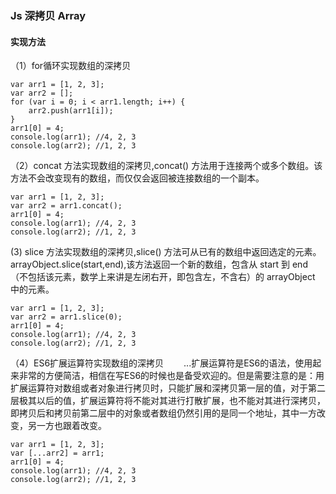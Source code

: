 ### Js 深拷贝 Array
#### 实现方法
（1）for循环实现数组的深拷贝
````
var arr1 = [1, 2, 3];
var arr2 = [];
for (var i = 0; i < arr1.length; i++) {
    arr2.push(arr1[i]);
}
arr1[0] = 4;
console.log(arr1); //4, 2, 3
console.log(arr2); //1, 2, 3
````
（2）concat 方法实现数组的深拷贝,concat() 方法用于连接两个或多个数组。该方法不会改变现有的数组，而仅仅会返回被连接数组的一个副本。
````
var arr1 = [1, 2, 3];
var arr2 = arr1.concat();
arr1[0] = 4;
console.log(arr1); //4, 2, 3
console.log(arr2); //1, 2, 3
````
(3) slice 方法实现数组的深拷贝,slice() 方法可从已有的数组中返回选定的元素。arrayObject.slice(start,end),该方法返回一个新的数组，包含从 start 到 end （不包括该元素，数学上来讲是左闭右开，即包含左，不含右）的 arrayObject 中的元素。
````
var arr1 = [1, 2, 3];
var arr2 = arr1.slice(0);
arr1[0] = 4;
console.log(arr1); //4, 2, 3
console.log(arr2); //1, 2, 3
````
（4）ES6扩展运算符实现数组的深拷贝
　　...扩展运算符是ES6的语法，使用起来非常的方便简洁，相信在写ES6的时候也是备受欢迎的。但是需要注意的是：用扩展运算符对数组或者对象进行拷贝时，只能扩展和深拷贝第一层的值，对于第二层极其以后的值，扩展运算符将不能对其进行打散扩展，也不能对其进行深拷贝，即拷贝后和拷贝前第二层中的对象或者数组仍然引用的是同一个地址，其中一方改变，另一方也跟着改变。
````
var arr1 = [1, 2, 3];
var [...arr2] = arr1;
arr1[0] = 4;
console.log(arr1); //4, 2, 3
console.log(arr2); //1, 2, 3
````


